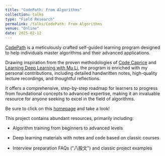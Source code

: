 ```yaml
---
title: "CodePath: From Algorithms"
collection: talks
type: "Field Research"
permalink: /talks/CodePath: From Algorithms
venue: "Online"
date: 2025-02-12
---
```


[CodePath](https://samuelssj123.github.io/#page-top) is a meticulously crafted self-guided learning program designed to help individuals master algorithms and their advanced applications. 

Drawing inspiration from the proven methodologies of [Code Caprice](https://space.bilibili.com/525438321?spm_id_from=333.337.0.0) and [Learning Deep Learning with Mu Li](https://space.bilibili.com/1567748478?spm_id_from=333.337.0.0), the program is enriched with my personal contributions, including detailed handwritten notes, high-quality lecture recordings, and thoughtful reflections. 

It offers a comprehensive, step-by-step roadmap for learners to progress from foundational concepts to advanced expertise, making it an invaluable resource for anyone seeking to excel in the field of algorithms.

Be sure to click on this [homepage](https://samuelssj123.github.io/#page-top) and take a look!

This project contains abundant resources, primarily including:

- Algorithm training from beginners to advanced levels

- Deep learning materials with notes and code based on classic courses

- Interview preparation FAQs ("八股文") and classic project examples
